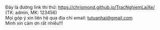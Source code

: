 Đây là đường link thi thử: https://chrismond.github.io/TracNghiemLaiXe/ (TK: admin, MK: 123456)   
Mọi góp ý xin liên hệ qua địa chỉ email: tutuanhai@gmail.com  
Minh xin cảm ơn rất nhiều!!!
